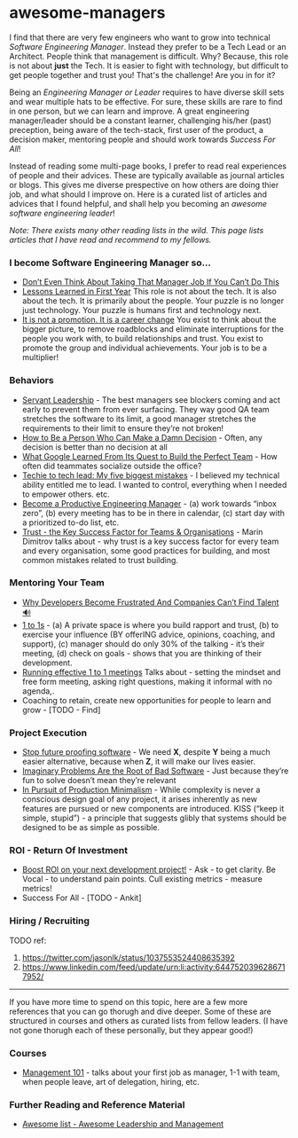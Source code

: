 # awesome-managers
I find that there are very few engineers who want to grow into technical _Software Engineering Manager_. Instead they prefer to be a Tech Lead or an Architect. People think that management is difficult. Why? Because, this role is not about __just__ the Tech. It is easier to fight with technology, but difficult to get people together and trust you! That's the challenge! Are you in for it?

Being an _Engineering Manager or Leader_ requires to have diverse skill sets and wear multiple hats to be effective. For sure, these skills are rare to find in one person, but we can learn and improve. A great engineering manager/leader should be a constant learner, challenging his/her (past) preception, being aware of the tech-stack, first user of the product, a decision maker, mentoring people and should work towards _Success For All_!

Instead of reading some multi-page books, I prefer to read real experiences of people and their advices. These are typically available as journal articles or blogs. This gives me diverse prespective on how others are doing thier job, and what should I improve on. Here is a curated list of articles and advices that I found helpful, and shall help you becoming an _awesome software engineering leader_!

_Note: There exists many other reading lists in the wild. This page lists articles that I have read and recommend to my fellows._

### I become Software Engineering Manager so...
* [Don’t Even Think About Taking That Manager Job If You Can’t Do This](https://www.girlboss.com/work/first-time-manager-checklist)
* [Lessons Learned in First Year](https://swaroopch.com/2018/11/15/engineering-management-lessons-learned-in-first-year/) This role is not about the tech. It is also about the tech. It is primarily about the people. Your puzzle is no longer just technology. Your puzzle is humans first and technology next. 
* [It is not a promotion. It is a career change](http://fractio.nl/2014/09/19/not-a-promotion-a-career-change/) You exist to think about the bigger picture, to remove roadblocks and eliminate interruptions for the people you work with,  to build relationships and trust. You exist to promote the group and individual achievements. Your job is to be a multiplier!

### Behaviors

* [Servant Leadership](https://adl.io/essays/why-software-development-requires-servant-leaders/) -  The best managers see blockers coming and act early to prevent them from ever surfacing. They way good QA team stretches the software to its limit, a good manager stretches the requirements to their limit to ensure they’re not broken!
* [How to Be a Person Who Can Make a Damn Decision](https://melmagazine.com/how-to-be-a-person-who-can-make-a-damn-decision-c8e374d01d52) - Often, any decision is better than no decision at all
* [What Google Learned From Its Quest to Build the Perfect Team](https://www.nytimes.com/2016/02/28/magazine/what-google-learned-from-its-quest-to-build-the-perfect-team.html) - How often did teammates socialize outside the office?
* [Techie to tech lead: My five biggest mistakes](https://www.thoughtworks.com/insights/blog/techie-tech-lead-my-5-biggest-mistakes) - I believed my technical ability entitled me to lead. I wanted to control, everything when I needed to empower others. etc.
* [Become a Productive Engineering Manager](http://theengineeringmanager.com/management-101/feeling-productive/) - (a) work towards “inbox zero”, (b) every meeting has to be in there in calendar, (c) start day with a prioritized to-do list, etc.
* [Trust - the Key Success Factor for Teams & Organisations](https://www.slideshare.net/marin_dimitrov/trust-the-key-success-factor-for-teams-organisations) -  Marin Dimitrov talks about - why trust is a key success factor for every team and every organisation, some good practices for building, and most  common mistakes related to trust building.

### Mentoring Your Team

* [Why Developers Become Frustrated And Companies Can’t Find Talent 🔊](https://codeburst.io/why-developers-become-frustrated-and-companies-cant-find-talent-c4114d8b72ac)
* [1 to 1s](http://theengineeringmanager.com/management-101/121s/) - (a) A private space is where you build rapport and trust, (b) to exercise your influence (BY offerING advice, opinions, coaching, and support), (c) manager should do only 30% of the talking - it’s their meeting, (d) check on goals - shows that you are thinking of their development.
* [Running effective 1 to 1 meetings](https://blog.impraise.com/360-feedback/how-to-run-effective-one-on-one-meetings-as-manager) Talks about - setting the mindset and free form meeting, asking right questions, making it informal with no agenda,.
* Coaching to retain, create new opportunities for people to learn and grow - [TODO - Find]

### Project Execution

* [Stop future proofing software](https://medium.com/@george3d6/stop-future-proofing-software-c984cbd65e78) - We need **X**, despite **Y** being a much easier alternative, because when **Z**, it will make our lives easier.
* [Imaginary Problems Are the Root of Bad Software](https://medium.com/s/story/imaginary-problems-d4f2921bd1b8) - Just because they’re fun to solve doesn’t mean they’re relevant
* [In Pursuit of Production Minimalism](https://brandur.org/minimalism) - While complexity is never a conscious design goal of any project, it arises inherently as new features are pursued or new components are introduced. KISS (“keep it simple, stupid”) - a principle that suggests glibly that systems should be designed to be as simple as possible.


### ROI - Return Of Investment

* [Boost ROI on your next development project!](https://medium.com/@MentorMate/boost-roi-on-your-next-development-project-10768dc8e8) - Ask - to get clarity. Be Vocal - to understand pain points. Cull existing metrics - measure metrics!
* Success For All - [TODO - Ankit]

### Hiring / Recruiting ###

TODO ref:
1. https://twitter.com/jasonlk/status/1037553524408635392
2. https://www.linkedin.com/feed/update/urn:li:activity:6447520396286717952/

---

If you have more time to spend on this topic, here are a few more references that you can go thorugh and dive deeper. Some of these are structured in courses and others as curated lists from fellow leaders. (I have not gone thorugh each of these personally, but they appear good!)

### Courses

* [Management 101](http://theengineeringmanager.com/management-101/) - talks about your first job as manager, 1-1 with team, when people leave, art of delegation, hiring, etc.


### Further Reading and Reference Material 
* [Awesome list - Awesome Leadership and Management](https://github.com/LappleApple/awesome-leading-and-managing#awesome-leadership-and-management-)

